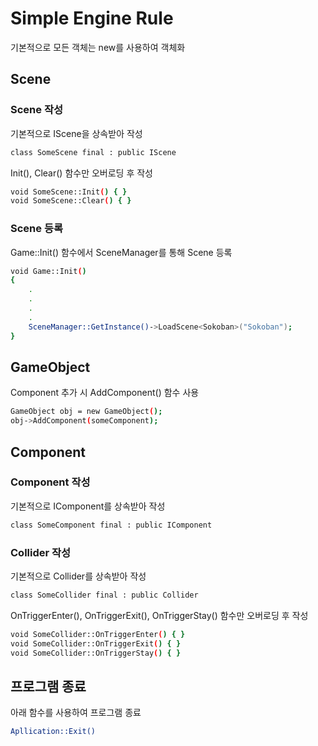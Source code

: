 # Simple Engine Rule

기본적으로 모든 객체는 new를 사용하여 객체화

## Scene

### Scene 작성

기본적으로 IScene을 상속받아 작성

```bash
class SomeScene final : public IScene
```
Init(), Clear() 함수만 오버로딩 후 작성
```bash
void SomeScene::Init() { }
void SomeScene::Clear() { }
```

### Scene 등록

Game::Init() 함수에서 SceneManager를 통해 Scene 등록

```bash
void Game::Init()
{
    .
    .
    .
    .
    SceneManager::GetInstance()->LoadScene<Sokoban>("Sokoban");
}
```

## GameObject

Component 추가 시 AddComponent() 함수 사용

```bash
GameObject obj = new GameObject();
obj->AddComponent(someComponent);
```

## Component

### Component 작성

기본적으로 IComponent를 상속받아 작성

```bash
class SomeComponent final : public IComponent
```

### Collider 작성

기본적으로 Collider를 상속받아 작성

```bash
class SomeCollider final : public Collider
```

OnTriggerEnter(), OnTriggerExit(), OnTriggerStay() 함수만 오버로딩 후 작성
```bash
void SomeCollider::OnTriggerEnter() { }
void SomeCollider::OnTriggerExit() { }
void SomeCollider::OnTriggerStay() { }
```

## 프로그램 종료

아래 함수를 사용하여 프로그램 종료

```bash
Apllication::Exit()
```
